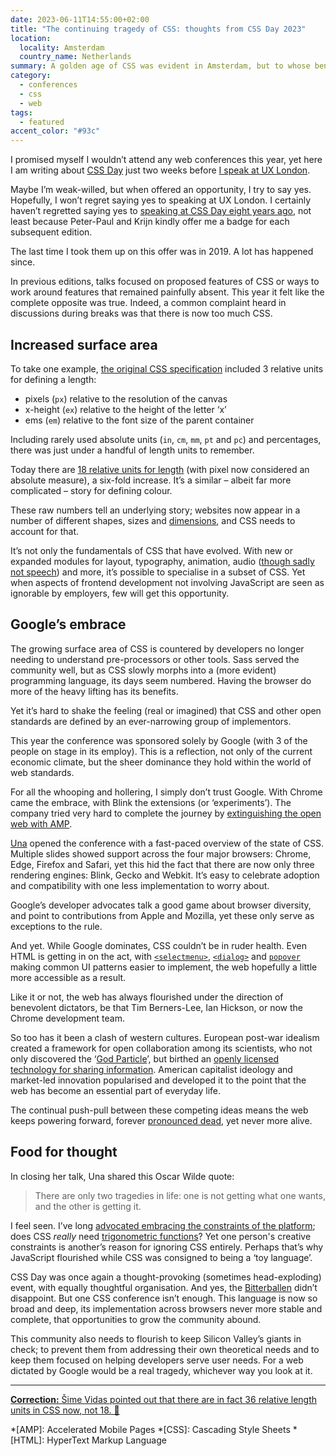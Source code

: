 ```yaml
---
date: 2023-06-11T14:55:00+02:00
title: "The continuing tragedy of CSS: thoughts from CSS Day 2023"
location:
  locality: Amsterdam
  country_name: Netherlands
summary: A golden age of CSS was evident in Amsterdam, but to whose benefit?
category:
  - conferences
  - css
  - web
tags:
  - featured
accent_color: "#93c"
---
```


I promised myself I wouldn’t attend any web conferences this year, yet here I am writing about [CSS Day][1] just two weeks before [I speak at UX London][2].

Maybe I’m weak-willed, but when offered an opportunity, I try to say yes. Hopefully, I won’t regret saying yes to speaking at UX London. I certainly haven’t regretted saying yes to [speaking at CSS Day eight years ago][3], not least because Peter-Paul and Krijn kindly offer me a badge for each subsequent edition.

The last time I took them up on this offer was in 2019. A lot has happened since.

In previous editions, talks focused on proposed features of CSS or ways to work around features that remained painfully absent. This year it felt like the complete opposite was true. Indeed, a common complaint heard in discussions during breaks was that there is now too much CSS.

## Increased surface area

To take one example, [the original CSS specification][4] included 3 relative units for defining a length:

- pixels (`px`) relative to the resolution of the canvas
- x-height (`ex`) relative to the height of the letter ‘x’
- ems (`em`) relative to the font size of the parent container

Including rarely used absolute units (`in`, `cm`, `mm`, `pt` and `pc`) and percentages, there was just under a handful of length units to remember.

Today there are [18 relative units for length][5] (with pixel now considered an absolute measure), a six-fold increase. It’s a similar – albeit far more complicated – story for defining colour.

These raw numbers tell an underlying story; websites now appear in a number of different shapes, sizes and [dimensions][6], and CSS needs to account for that.

It’s not only the fundamentals of CSS that have evolved. With new or expanded modules for layout, typography, animation, audio ([though sadly not speech][7]) and more, it’s possible to specialise in a subset of CSS. Yet when aspects of frontend development not involving JavaScript are seen as ignorable by employers, few will get this opportunity.

## Google’s embrace

The growing surface area of CSS is countered by developers no longer needing to understand pre-processors or other tools. Sass served the community well, but as CSS slowly morphs into a (more evident) programming language, its days seem numbered. Having the browser do more of the heavy lifting has its benefits.

Yet it’s hard to shake the feeling (real or imagined) that CSS and other open standards are defined by an ever-narrowing group of implementors.

This year the conference was sponsored solely by Google (with 3 of the people on stage in its employ). This is a reflection, not only of the current economic climate, but the sheer dominance they hold within the world of web standards.

For all the whooping and hollering, I simply don’t trust Google. With Chrome came the embrace, with Blink the extensions (or ‘experiments’). The company tried very hard to complete the journey by [extinguishing the open web with AMP][8].

[Una][9] opened the conference with a fast-paced overview of the state of CSS. Multiple slides showed support across the four major browsers: Chrome, Edge, Firefox and Safari, yet this hid the fact that there are now only three rendering engines: Blink, Gecko and Webkit. It’s easy to celebrate adoption and compatibility with one less implementation to worry about.

Google’s developer advocates talk a good game about browser diversity, and point to contributions from Apple and Mozilla, yet these only serve as exceptions to the rule.

And yet. While Google dominates, CSS couldn’t be in ruder health. Even HTML is getting in on the act, with [`<selectmenu>`][10], [`<dialog>`][11] and [`popover`][12] making common UI patterns easier to implement, the web hopefully a little more accessible as a result.

Like it or not, the web has always flourished under the direction of benevolent dictators, be that Tim Berners-Lee, Ian Hickson, or now the Chrome development team.

So too has it been a clash of western cultures. European post-war idealism created a framework for open collaboration among its scientists, who not only discovered the ‘[God Particle][13]’, but birthed an [openly licensed technology for sharing information][14]. American capitalist ideology and market-led innovation popularised and developed it to the point that the web has become an essential part of everyday life.

The continual push-pull between these competing ideas means the web keeps powering forward, forever [pronounced dead][15], yet never more alive.

## Food for thought

In closing her talk, Una shared this Oscar Wilde quote:

> There are only two tragedies in life: one is not getting what one wants, and the other is getting it.

I feel seen. I’ve long [advocated embracing the constraints of the platform][16]; does CSS _really_ need [trigonometric functions][17]? Yet one person's creative constraints is another’s reason for ignoring CSS entirely. Perhaps that’s why JavaScript flourished while CSS was consigned to being a ‘toy language’.

CSS Day was once again a thought-provoking (sometimes head-exploding) event, with equally thoughtful organisation. And yes, the [Bitterballen][18] didn’t disappoint. But one CSS conference isn’t enough. This language is now so broad and deep, its implementation across browsers never more stable and complete, that opportunities to grow the community abound.

This community also needs to flourish to keep Silicon Valley’s giants in check; to prevent them from addressing their own theoretical needs and to keep them focused on helping developers serve user needs. For a web dictated by Google would be a real tragedy, whichever way you look at it.

---

<ins datetime="2023-06-12"> **Correction:** [Šime Vidas pointed out][19] that there are in fact [36 relative length units in CSS now][20], not 18. 🤯</ins>

[1]: https://cssday.nl/2023
[2]: /2023/130/a1/ux_london/
[3]: /2015/163/s1/css_day/
[4]: https://www.w3.org/TR/REC-CSS1/
[5]: https://developer.mozilla.org/en-US/docs/Learn/CSS/Building_blocks/Values_and_units#lengths
[6]: /2023/157/a1/vision_pro/
[7]: https://tink.uk/why-we-need-css-speech/
[8]: https://www.theverge.com/23711172/google-amp-accelerated-mobile-pages-search-publishers-lawsuit
[9]: https://una.im
[10]: https://developer.chrome.com/blog/whats-new-css-ui-2023/#selectmenu
[11]: https://developer.mozilla.org/en-US/docs/Web/HTML/Element/dialog
[12]: https://developer.mozilla.org/en-US/docs/Web/HTML/Global_attributes/popover
[13]: https://home.cern/science/physics/higgs-boson
[14]: http://info.cern.ch/hypertext/WWW/TheProject.html
[15]: https://www.wired.com/2010/08/ff-webrip/
[16]: https://alistapart.com/article/the-web-aesthetic/
[17]: https://developer.mozilla.org/en-US/docs/Web/CSS/sin
[18]: https://en.wikipedia.org/wiki/Bitterballen
[19]: https://mastodon.social/@simevidas/110531437100035794
[20]: https://drafts.csswg.org/css-values/#relative-lengths

*[AMP]: Accelerated Mobile Pages
*[CSS]: Cascading Style Sheets
*[HTML]: HyperText Markup Language
